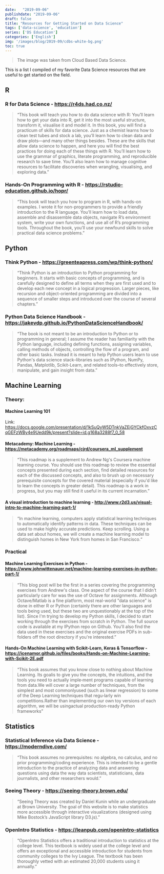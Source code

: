```yaml
---
date:   "2019-09-06"
publishdate: "2019-09-06"
draft: false
title: "Resources for Getting Started on Data Science"
tags: ['data-science', 'education']
series: ['DS Education']
categories: ['English']
img: '/images/blog/2019-09/cdbs-white-bg.png'
toc: true
---
```

> The image was taken from Cloud Based Data Science.

This is a list I compiled of my favorite Data Science resources that are useful to get started on the field.

## R

### R for Data Science - https://r4ds.had.co.nz/ 

> “This book will teach you how to do data science with R: You’ll learn how to get your data into R, get it into the most useful structure, transform it, visualise it and model it. In this book, you will find a practicum of skills for data science. Just as a chemist learns how to clean test tubes and stock a lab, you’ll learn how to clean data and draw plots—and many other things besides. These are the skills that allow data science to happen, and here you will find the best practices for doing each of these things with R. You’ll learn how to use the grammar of graphics, literate programming, and reproducible research to save time. You’ll also learn how to manage cognitive resources to facilitate discoveries when wrangling, visualising, and exploring data.”

### Hands-On Programming with R - https://rstudio-education.github.io/hopr/

> “This book will teach you how to program in R, with hands-on examples. I wrote it for non-programmers to provide a friendly introduction to the R language. You’ll learn how to load data, assemble and disassemble data objects, navigate R’s environment system, write your own functions, and use all of R’s programming tools. Throughout the book, you’ll use your newfound skills to solve practical data science problems.”

## Python

### Think Python - https://greenteapress.com/wp/think-python/

> “Think Python is an introduction to Python programming for beginners. It starts with basic concepts of programming, and is carefully designed to define all terms when they are first used and to develop each new concept in a logical progression. Larger pieces, like recursion and object-oriented programming are divided into a sequence of smaller steps and introduced over the course of several chapters.”

### Python Data Science Handbook - https://jakevdp.github.io/PythonDataScienceHandbook/

> “The book is not meant to be an introduction to Python or to programming in general; I assume the reader has familiarity with the Python language, including defining functions, assigning variables, calling methods of objects, controlling the flow of a program, and other basic tasks. Instead it is meant to help Python users learn to use Python's data science stack–libraries such as IPython, NumPy, Pandas, Matplotlib, Scikit-Learn, and related tools–to effectively store, manipulate, and gain insight from data.”

## Machine Learning

### Theory:

#### Machine Learning 101 

Link: https://docs.google.com/presentation/d/1kSuQyW5DTnkVaZEjGYCkfOxvzCqGEFzWBy4e9Uedd9k/present?slide=id.g168a3288f7_0_58

#### Metacademy: Machine Learning - https://metacademy.org/roadmaps/cjrd/coursera_ml_supplement

> “This roadmap is a supplement to Andrew Ng's Coursera machine learning course. You should use this roadmap to review the essential concepts presented during each section, find detailed resources for each of the discussed concepts, and also to brush up on necessary prerequisite concepts for the covered material (especially if you'd like to learn the concepts in greater detail). This roadmap is a work in progress, but you may still find it useful in its current incarnation.”

#### A visual introduction to machine learning - http://www.r2d3.us/visual-intro-to-machine-learning-part-1/

> “In machine learning, computers apply statistical learning techniques to automatically identify patterns in data. These techniques can be used to make highly accurate predictions. Keep scrolling. Using a data set about homes, we will create a machine learning model to distinguish homes in New York from homes in San Francisco.“

### Practical

#### Machine Learning Exercises in Python - https://www.johnwittenauer.net/machine-learning-exercises-in-python-part-1/

> “This blog post will be the first in a series covering the programming exercises from Andrew's class. One aspect of the course that I didn't particularly care for was the use of Octave for assignments. Although Octave/Matlab is a fine platform, most real-world "data science" is done in either R or Python (certainly there are other languages and tools being used, but these two are unquestionably at the top of the list). Since I'm trying to develop my Python skills, I decided to start working through the exercises from scratch in Python. The full source code is available at my IPython repo on Github. You'll also find the data used in these exercises and the original exercise PDFs in sub-folders off the root directory if you're interested.”

#### Hands-On Machine Learning with Scikit-Learn, Keras & Tensorflow - https://icenamor.github.io/files/books/Hands-on-Machine-Learning-with-Scikit-2E.pdf

> “This book assumes that you know close to nothing about Machine Learning. Its goalis to give you the concepts, the intuitions, and the tools you need to actually imple‐ment programs capable of learning from data.We will cover a large number of techniques, from the simplest and most commonlyused (such as linear regression) to some of the Deep Learning techniques that regu‐larly win competitions.Rather than implementing our own toy versions of each algorithm, we will be usingactual production-ready Python frameworks”

## Statistics

### Statistical Inference via Data Science - https://moderndive.com/

> “This book assumes no prerequisites: no algebra, no calculus, and no prior programming/coding experience. This is intended to be a gentle introduction to the practice of analyzing data and answering questions using data the way data scientists, statisticians, data journalists, and other researchers would.”

### Seeing Theory - https://seeing-theory.brown.edu/

> “Seeing Theory was created by Daniel Kunin while an undergraduate at Brown University. The goal of this website is to make statistics more accessible through interactive visualizations (designed using Mike Bostock’s JavaScript library D3.js).”

### OpenIntro Statistics - https://leanpub.com/openintro-statistics

> “OpenIntro Statistics offers a traditional introduction to statistics at the college level. This textbook is widely used at the college level and offers an exceptional and accessible introduction for students from community colleges to the Ivy League. The textbook has been thoroughly vetted with an estimated 20,000 students using it annually.”